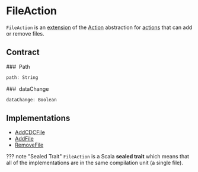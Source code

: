 # FileAction

`FileAction` is an [extension](#contract) of the [Action](Action.md) abstraction for [actions](#implementations) that can add or remove files.

## Contract

### <span id="path"> Path

```scala
path: String
```

### <span id="dataChange"> dataChange

```scala
dataChange: Boolean
```

## Implementations

* [AddCDCFile](AddCDCFile.md)
* [AddFile](AddFile.md)
* [RemoveFile](RemoveFile.md)

??? note "Sealed Trait"
    `FileAction` is a Scala **sealed trait** which means that all of the implementations are in the same compilation unit (a single file).
